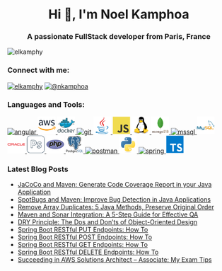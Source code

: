<h1 align="center">Hi 👋, I'm Noel Kamphoa</h1>
<h3 align="center">A passionate FullStack developer from Paris, France</h3>

<p align="left"> <img src="https://komarev.com/ghpvc/?username=elkamphy&label=Profile%20views&color=0e75b6&style=flat" alt="elkamphy" /> </p>

<h3 align="left">Connect with me:</h3>
<p align="left">
<a href="https://www.hackerrank.com/elkamphy" target="blank"><img align="center" src="https://raw.githubusercontent.com/rahuldkjain/github-profile-readme-generator/master/src/images/icons/Social/hackerrank.svg" alt="elkamphy" height="30" width="40" /></a>
<a href="https://www.hackerearth.com/@nkamphoa" target="blank"><img align="center" src="https://raw.githubusercontent.com/rahuldkjain/github-profile-readme-generator/master/src/images/icons/Social/hackerearth.svg" alt="@nkamphoa" height="30" width="40" /></a>
</p>

<h3 align="left">Languages and Tools:</h3>
<p align="left"> <a href="https://angular.io" target="_blank" rel="noreferrer"> <img src="https://angular.io/assets/images/logos/angular/angular.svg" alt="angular" width="40" height="40"/> </a> <a href="https://aws.amazon.com" target="_blank" rel="noreferrer"> <img src="https://raw.githubusercontent.com/devicons/devicon/master/icons/amazonwebservices/amazonwebservices-original-wordmark.svg" alt="aws" width="40" height="40"/> </a> <a href="https://www.docker.com/" target="_blank" rel="noreferrer"> <img src="https://raw.githubusercontent.com/devicons/devicon/master/icons/docker/docker-original-wordmark.svg" alt="docker" width="40" height="40"/> </a> <a href="https://git-scm.com/" target="_blank" rel="noreferrer"> <img src="https://www.vectorlogo.zone/logos/git-scm/git-scm-icon.svg" alt="git" width="40" height="40"/> </a> <a href="https://www.java.com" target="_blank" rel="noreferrer"> <img src="https://raw.githubusercontent.com/devicons/devicon/master/icons/java/java-original.svg" alt="java" width="40" height="40"/> </a> <a href="https://developer.mozilla.org/en-US/docs/Web/JavaScript" target="_blank" rel="noreferrer"> <img src="https://raw.githubusercontent.com/devicons/devicon/master/icons/javascript/javascript-original.svg" alt="javascript" width="40" height="40"/> </a> <a href="https://www.linux.org/" target="_blank" rel="noreferrer"> <img src="https://raw.githubusercontent.com/devicons/devicon/master/icons/linux/linux-original.svg" alt="linux" width="40" height="40"/> </a> <a href="https://www.mongodb.com/" target="_blank" rel="noreferrer"> <img src="https://raw.githubusercontent.com/devicons/devicon/master/icons/mongodb/mongodb-original-wordmark.svg" alt="mongodb" width="40" height="40"/> </a> <a href="https://www.microsoft.com/en-us/sql-server" target="_blank" rel="noreferrer"> <img src="https://www.svgrepo.com/show/303229/microsoft-sql-server-logo.svg" alt="mssql" width="40" height="40"/> </a> <a href="https://www.mysql.com/" target="_blank" rel="noreferrer"> <img src="https://raw.githubusercontent.com/devicons/devicon/master/icons/mysql/mysql-original-wordmark.svg" alt="mysql" width="40" height="40"/> </a> <a href="https://www.oracle.com/" target="_blank" rel="noreferrer"> <img src="https://raw.githubusercontent.com/devicons/devicon/master/icons/oracle/oracle-original.svg" alt="oracle" width="40" height="40"/> </a> <a href="https://www.photoshop.com/en" target="_blank" rel="noreferrer"> <img src="https://raw.githubusercontent.com/devicons/devicon/master/icons/photoshop/photoshop-line.svg" alt="photoshop" width="40" height="40"/> </a> <a href="https://www.php.net" target="_blank" rel="noreferrer"> <img src="https://raw.githubusercontent.com/devicons/devicon/master/icons/php/php-original.svg" alt="php" width="40" height="40"/> </a> <a href="https://www.postgresql.org" target="_blank" rel="noreferrer"> <img src="https://raw.githubusercontent.com/devicons/devicon/master/icons/postgresql/postgresql-original-wordmark.svg" alt="postgresql" width="40" height="40"/> </a> <a href="https://postman.com" target="_blank" rel="noreferrer"> <img src="https://www.vectorlogo.zone/logos/getpostman/getpostman-icon.svg" alt="postman" width="40" height="40"/> </a> <a href="https://www.python.org" target="_blank" rel="noreferrer"> <img src="https://raw.githubusercontent.com/devicons/devicon/master/icons/python/python-original.svg" alt="python" width="40" height="40"/> </a> <a href="https://spring.io/" target="_blank" rel="noreferrer"> <img src="https://www.vectorlogo.zone/logos/springio/springio-icon.svg" alt="spring" width="40" height="40"/> </a> <a href="https://www.typescriptlang.org/" target="_blank" rel="noreferrer"> <img src="https://raw.githubusercontent.com/devicons/devicon/master/icons/typescript/typescript-original.svg" alt="typescript" width="40" height="40"/> </a> </p>

### Latest Blog Posts
<!-- BLOG-POST-LIST:START -->
- [JaCoCo and Maven: Generate Code Coverage Report in your Java Application](https://nkamphoa.com/jacoco-maven-code-coverage-generation/?utm_source=rss&utm_medium=rss&utm_campaign=jacoco-maven-code-coverage-generation)
- [SpotBugs and Maven: Improve Bug Detection in Java Applications](https://nkamphoa.com/spotbugs-maven-enhance-bug-detection/?utm_source=rss&utm_medium=rss&utm_campaign=spotbugs-maven-enhance-bug-detection)
- [Remove Array Duplicates: 5 Java Methods, Preserve Original Order](https://nkamphoa.com/remove-array-duplicates-preserving-original-ord/?utm_source=rss&utm_medium=rss&utm_campaign=remove-array-duplicates-preserving-original-ord)
- [Maven and Sonar Integration: A 5-Step Guide for Effective QA](https://nkamphoa.com/maven-sonar-integration-5-step-guide-for-effective-quality-assurance/?utm_source=rss&utm_medium=rss&utm_campaign=maven-sonar-integration-5-step-guide-for-effective-quality-assurance)
- [DRY Principle: The Dos and Don’ts of Object-Oriented Design](https://nkamphoa.com/dry-principle-object-oriented/?utm_source=rss&utm_medium=rss&utm_campaign=dry-principle-object-oriented)
- [Spring Boot RESTful PUT Endpoints: How To](https://nkamphoa.com/spring-boot-restful-put-endpoints-how-to/?utm_source=rss&utm_medium=rss&utm_campaign=spring-boot-restful-put-endpoints-how-to)
- [Spring Boot RESTful POST Endpoints: How To](https://nkamphoa.com/spring-boot-restful-post-endpoints-how-to/?utm_source=rss&utm_medium=rss&utm_campaign=spring-boot-restful-post-endpoints-how-to)
- [Spring Boot RESTful GET Endpoints: How To](https://nkamphoa.com/creating-spring-boot-get-endpoints/?utm_source=rss&utm_medium=rss&utm_campaign=creating-spring-boot-get-endpoints)
- [Spring Boot RESTful DELETE Endpoints: How To](https://nkamphoa.com/creating-spring-boot-delete-endpoints/?utm_source=rss&utm_medium=rss&utm_campaign=creating-spring-boot-delete-endpoints)
- [Succeeding in AWS Solutions Architect – Associate: My Exam Tips](https://nkamphoa.com/how-i-passed-aws-certified-solutions-architect/?utm_source=rss&utm_medium=rss&utm_campaign=how-i-passed-aws-certified-solutions-architect)
<!-- BLOG-POST-LIST:END -->

